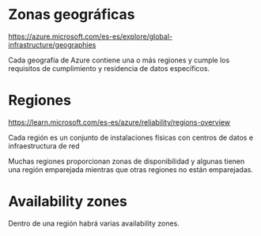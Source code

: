 # Zonas geográficas

https://azure.microsoft.com/es-es/explore/global-infrastructure/geographies

Cada geografía de Azure contiene una o más regiones y cumple los requisitos de cumplimiento y residencia de datos específicos.

# Regiones

https://learn.microsoft.com/es-es/azure/reliability/regions-overview

Cada región es un conjunto de instalaciones físicas con centros de datos e infraestructura de red

Muchas regiones proporcionan zonas de disponibilidad y algunas tienen una región emparejada mientras que otras regiones no están emparejadas.

# Availability zones

Dentro de una región habrá varias availability zones.
